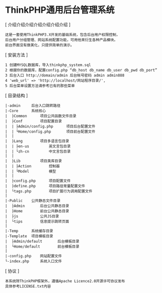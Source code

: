 ThinkPHP通用后台管理系统
========================

[ 介绍介绍介绍介绍介绍介绍介绍 ]

    这是一套使用ThinkPHP3.X开发的基础系统，包含后台用户权限控制，
    后台用户分组管理、网站系统配置功能，可用他来衍生各种产品模块。
    前台界面没有做美化，只提供简单的演示。

[ 安装方法 ]

    1 创建MYSQL数据库，导入thinkphp_system.sql
    2 根据你的数据库，配置config.php “db_host db_name db_user db_pwd db_port”
    3 后台入口 http://domain/admin 后台帐号密码 admin admin888
    4 'web_url' => 'http://localhost/网站程序目录/',
    5 后台菜单设置方法请参考已有的那些菜单

[ 目录结构 ]

    |-admin     后台入口跳转路径
    |-Core      系统核心
    |  ├Common      项目公共函数文件目录
    |  ├Conf        项目配置目录
    |  | ├Admin/config.php      项目后台配置文件
    |  | └Home/config.php       项目前台配置文件
    |  |
    |  ├Lang        项目多语言包目录
    |  | ├en-us         英文言包目录
    |  | └zh-cn         中文言包目录
    |  |
    |  ├Lib         项目类库目录
    |  | ├Action        控制器
    |  | └Model         模型
    |  |
    |  ├config.php      项目配置文件
    |  ├define.php      项目路径常量配置文件
    |  └tags.php        项目扩展行为调用配置文件
    |
    |-Public    公共静态文件目录
    |  ├Admin       后台公共静态目录
    |  ├Home        前台公共静态目录
    |  ├js          公共JS目录
    |  └tips        信息提示跳转页面
    |
    |-Temp      系统缓存目录
    |-Template  项目模板目录
    |  ├Admin/default       后台模板目录
    |  └Home/default        前台模板目录
    |
    |-config.php    网站配置文件
    └-index.php     系统入口文件

[ 协议 ]

    本系统除ThinkPHP框架外，遵循Apache Licence2.0开源许可协议发布
    具体参考LICENSE.txt内容
